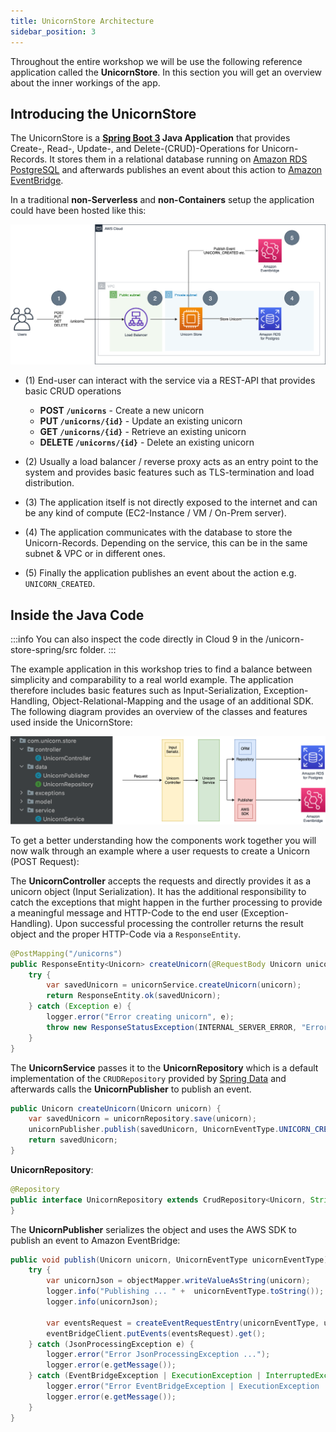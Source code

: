 ```yaml
---
title: UnicornStore Architecture
sidebar_position: 3
---
```


Throughout the entire workshop we will be use the following reference application called the **UnicornStore**. In this section you will get an overview about the inner workings of the app.

## Introducing the UnicornStore

The UnicornStore is a **[Spring Boot 3](https://spring.io/projects/spring-boot) Java Application** that provides Create-, Read-, Update-, and Delete-(CRUD)-Operations for Unicorn-Records.
It stores them in a relational database running on [Amazon RDS PostgreSQL](https://aws.amazon.com/rds/postgresql) and afterwards publishes an event about this action to [Amazon EventBridge](https://aws.amazon.com/eventbridge).

In a traditional **non-Serverless** and **non-Containers** setup the application could have been hosted like this:

![architecture-traditional](./images/architecture-traditional.png)

- (1) End-user can interact with the service via a REST-API that provides basic CRUD operations

    - **POST `/unicorns`**          - Create a new unicorn
    - **PUT `/unicorns/{id}`**      - Update an existing unicorn
    - **GET `/unicorns/{id}`**      - Retrieve an existing unicorn
    - **DELETE `/unicorns/{id}`**   - Delete an existing unicorn

- (2) Usually a load balancer / reverse proxy acts as an entry point to the system and provides basic features such as TLS-termination and load distribution.

- (3) The application itself is not directly exposed to the internet and can be any kind of compute (EC2-Instance / VM / On-Prem server).

- (4) The application communicates with the database to store the Unicorn-Records. Depending on the service, this can be in the same subnet & VPC or in different ones.

- (5) Finally the application publishes an event about the action e.g. `UNICORN_CREATED`.

## Inside the Java Code

:::info
You can also inspect the code directly in Cloud 9 in the /unicorn-store-spring/src folder.
:::

The example application in this workshop tries to find a balance between simplicity and comparability to a real world example.
The application therefore includes basic features such as Input-Serialization, Exception-Handling, Object-Relational-Mapping
and the usage of an additional SDK. The following diagram provides an overview of the classes and features used inside
the UnicornStore:

![app-flow](./images/unicornstore-app-flow.png)

To get a better understanding how the components work together you will now walk through an example where a user requests to create a Unicorn (POST Request):

The **UnicornController** accepts the requests and directly provides it as a unicorn object (Input Serialization).
It has the additional responsibility to catch the exceptions that might happen in the further processing to provide a
meaningful message and HTTP-Code to the end user (Exception-Handling). Upon successful processing the controller returns
the result object and the proper HTTP-Code via a `ResponseEntity`.

```java showLineNumbers
@PostMapping("/unicorns")
public ResponseEntity<Unicorn> createUnicorn(@RequestBody Unicorn unicorn) {
    try {
        var savedUnicorn = unicornService.createUnicorn(unicorn);
        return ResponseEntity.ok(savedUnicorn);
    } catch (Exception e) {
        logger.error("Error creating unicorn", e);
        throw new ResponseStatusException(INTERNAL_SERVER_ERROR, "Error creating unicorn", e);
    }
}
```

The **UnicornService** passes it to the **UnicornRepository** which
is a default implementation of the `CRUDRepository` provided by [Spring Data](https://spring.io/projects/spring-data)
and afterwards calls the **UnicornPublisher** to publish an event.

```java showLineNumbers
public Unicorn createUnicorn(Unicorn unicorn) {
    var savedUnicorn = unicornRepository.save(unicorn);
    unicornPublisher.publish(savedUnicorn, UnicornEventType.UNICORN_CREATED);
    return savedUnicorn;
}
```

**UnicornRepository**:

```java showLineNumbers
@Repository
public interface UnicornRepository extends CrudRepository<Unicorn, String > {
}
```

The **UnicornPublisher** serializes the object and uses the AWS SDK to publish an event to Amazon EventBridge:

```java showLineNumbers
public void publish(Unicorn unicorn, UnicornEventType unicornEventType) {
    try {
        var unicornJson = objectMapper.writeValueAsString(unicorn);
        logger.info("Publishing ... " +  unicornEventType.toString());
        logger.info(unicornJson);

        var eventsRequest = createEventRequestEntry(unicornEventType, unicornJson);
        eventBridgeClient.putEvents(eventsRequest).get();
    } catch (JsonProcessingException e) {
        logger.error("Error JsonProcessingException ...");
        logger.error(e.getMessage());
    } catch (EventBridgeException | ExecutionException | InterruptedException e) {
        logger.error("Error EventBridgeException | ExecutionException ...");
        logger.error(e.getMessage());
    }
}
```
